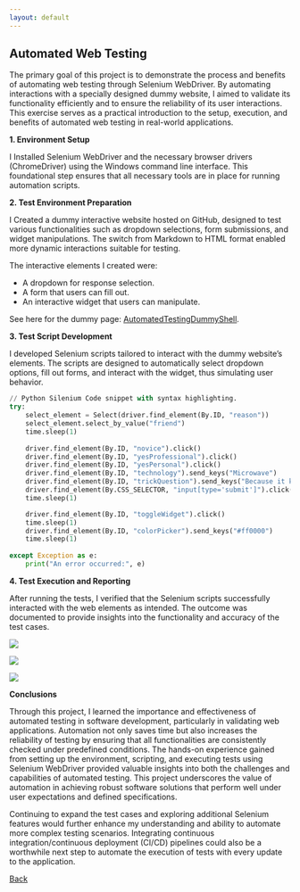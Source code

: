 ```yaml
---
layout: default
---
```

 
## Automated Web Testing 

The primary goal of this project is to demonstrate the process and benefits of automating web testing through Selenium WebDriver. By automating interactions with a specially designed dummy website, I aimed to validate its functionality efficiently and to ensure the reliability of its user interactions. This exercise serves as a practical introduction to the setup, execution, and benefits of automated web testing in real-world applications.

**1. Environment Setup**

I Installed Selenium WebDriver and the necessary browser drivers (ChromeDriver) using the Windows command line interface. This foundational step ensures that all necessary tools are in place for running automation scripts.



**2. Test Environment Preparation**

I Created a dummy interactive website hosted on GitHub, designed to test various functionalities such as dropdown selections, form submissions, and widget manipulations. The switch from Markdown to HTML format enabled more dynamic interactions suitable for testing.

The interactive elements I created were:
*  A dropdown for response selection.
*  A form that users can fill out.
*  An interactive widget that users can manipulate.

See here for the dummy page: [AutomatedTestingDummyShell](./AutomatedTestingExp.html).

**3. Test Script Development**

I developed Selenium scripts tailored to interact with the dummy website’s elements. The scripts are designed to automatically select dropdown options, fill out forms, and interact with the widget, thus simulating user behavior.



```python 
// Python Silenium Code snippet with syntax highlighting.
try:
    select_element = Select(driver.find_element(By.ID, "reason"))
    select_element.select_by_value("friend")
    time.sleep(1)
    
    driver.find_element(By.ID, "novice").click()
    driver.find_element(By.ID, "yesProfessional").click()
    driver.find_element(By.ID, "yesPersonal").click()
    driver.find_element(By.ID, "technology").send_keys("Microwave")
    driver.find_element(By.ID, "trickQuestion").send_keys("Because it keeps food fresh!")
    driver.find_element(By.CSS_SELECTOR, "input[type='submit']").click()
    time.sleep(1)

    driver.find_element(By.ID, "toggleWidget").click()
    time.sleep(1)
    driver.find_element(By.ID, "colorPicker").send_keys("#ff0000")
    time.sleep(1)
    
except Exception as e:
    print("An error occurred:", e)

```

**4. Test Execution and Reporting**

 After running the tests, I verified that the Selenium scripts successfully interacted with the web elements as intended. The outcome was documented to provide insights into the functionality and accuracy of the test cases.


<a href="https://lh3.googleusercontent.com/drive-viewer/AKGpihYkNXyVr0w2PwbpHufo6MBfsBlvHBjS4-aIIqdef_hRleuqVE56k3UU54Iu4_kRKLt3S-jGgcpIuFIFZrp57rcX46UaDBEkSw=s1600-rw-v1?source=screenshot.guru"> <img src="https://lh3.googleusercontent.com/drive-viewer/AKGpihYkNXyVr0w2PwbpHufo6MBfsBlvHBjS4-aIIqdef_hRleuqVE56k3UU54Iu4_kRKLt3S-jGgcpIuFIFZrp57rcX46UaDBEkSw=s1600-rw-v1" /> </a>

<a href="https://lh3.googleusercontent.com/drive-viewer/AKGpihYuwox_RCWirjIiFsmElcJUeg-P4dNFQl8szbDznyKbliZyP1gGcbYCW0RlrjxiC-1HmSybvzKIs94Uq3RdqS8lLHDvuyBvh9Q=s1600-rw-v1?source=screenshot.guru"> <img src="https://lh3.googleusercontent.com/drive-viewer/AKGpihYuwox_RCWirjIiFsmElcJUeg-P4dNFQl8szbDznyKbliZyP1gGcbYCW0RlrjxiC-1HmSybvzKIs94Uq3RdqS8lLHDvuyBvh9Q=s1600-rw-v1" /> </a>


<a href="https://lh3.googleusercontent.com/drive-viewer/AKGpihZVlzp-5QhdDiJt60QSOjK_eVIn9cxivyakYRnc0BHzGWluKoSLPg-4R8p-g4SRoJU8iIVsb4hmYeIfwdbInWNh3IqNNQQFMmI=s1600-rw-v1?source=screenshot.guru"> <img src="https://lh3.googleusercontent.com/drive-viewer/AKGpihZVlzp-5QhdDiJt60QSOjK_eVIn9cxivyakYRnc0BHzGWluKoSLPg-4R8p-g4SRoJU8iIVsb4hmYeIfwdbInWNh3IqNNQQFMmI=s1600-rw-v1" /> </a>



**Conclusions**

Through this project, I learned the importance and effectiveness of automated testing in software development, particularly in validating web applications. Automation not only saves time but also increases the reliability of testing by ensuring that all functionalities are consistently checked under predefined conditions. The hands-on experience gained from setting up the environment, scripting, and executing tests using Selenium WebDriver provided valuable insights into both the challenges and capabilities of automated testing. This project underscores the value of automation in achieving robust software solutions that perform well under user expectations and defined specifications.

Continuing to expand the test cases and exploring additional Selenium features would further enhance my understanding and ability to automate more complex testing scenarios. Integrating continuous integration/continuous deployment (CI/CD) pipelines could also be a worthwhile next step to automate the execution of tests with every update to the application.




[Back](../)



















